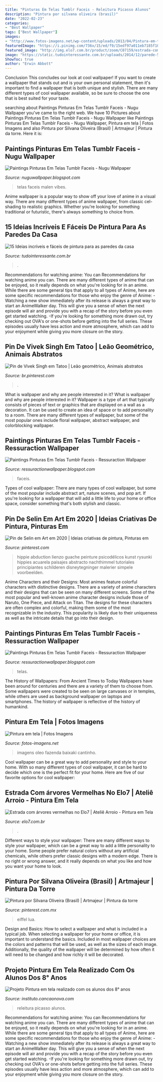 ```yaml
---
title: "Pinturas Em Telas Tumblr Faceis - Releitura Picasso Alunos"
description: "Pintura por silvana oliveira (brasil)"
date: "2022-02-23"
categories:
- "Best Wallpaper"
tags: ["Best Wallpaper"]
images:
- "http://www.fotos-imagens.net/wp-content/uploads/2013/04/Pintura-em-tela-fazenda-550x382.jpg"
featuredImage: "https://i.pinimg.com/736x/15/ed/f9/15edf97a011eb7185f10a0c07d65b8d0.jpg"
featured_image: "http://img.elo7.com.br/product/zoom/C07159/estrada-com-arvores-vermelhas-quadro.jpg"
image: "https://static.tudointeressante.com.br/uploads/2014/12/parede-5.jpg"
ShowToc: true
author: "Erwin Abbott"
---
```



Conclusion
This concludes our look at cool wallpaper! If you want to create a wallpaper that stands out and is your own personal statement, then it's important to find a wallpaper that is both unique and stylish. There are many different types of cool wallpaper available, so be sure to choose the one that is best suited for your taste.

	

		
searching about Paintings Pinturas Em Telas Tumblr Faceis - Nugu Wallpaper you've came to the right web. We have 10 Pictures about Paintings Pinturas Em Telas Tumblr Faceis - Nugu Wallpaper like Paintings Pinturas Em Telas Tumblr Faceis - Nugu Wallpaper, Pintura em tela | Fotos Imagens and also Pintura por Silvana Oliveira (Brasil) | Artmajeur | Pintura da torre. Here it is:
		
    
## Paintings Pinturas Em Telas Tumblr Faceis - Nugu Wallpaper

<img loading=lazy src="https://i.pinimg.com/originals/8b/37/ae/8b37ae0c41afb6c467451acfc20ce23e.jpg" onerror="this.onerror=null;this.src='https://tse2.mm.bing.net/th?id=OIP.vjQ8y5y45NtdhZDR6NB-AAHaJQ&amp;pid=15.1';" alt="Paintings Pinturas Em Telas Tumblr Faceis - Nugu Wallpaper">

_Source: nuguwallpaper.blogspot.com_

>telas faceis malen vibes. 

	

Anime wallpaper is a popular way to show off your love of anime in a visual way. There are many different types of anime wallpaper, from classic cel-shading to realistic graphics. Whether you're looking for something traditional or futuristic, there's always something to choice from.

    
## 15 Ideias Incríveis E Fáceis De Pintura Para As Paredes Da Casa

<img loading=lazy src="https://static.tudointeressante.com.br/uploads/2014/12/parede-5.jpg" onerror="this.onerror=null;this.src='https://tse1.mm.bing.net/th?id=OIP.Vc6612_G1P2jwNxGu2OTFQHaNV&amp;pid=15.1';" alt="15 Ideias incríveis e fáceis de pintura para as paredes da casa">

_Source: tudointeressante.com.br_

>. 

	

Recommendations for watching anime: You can
Recommendations for watching anime you can. There are many different types of anime that can be enjoyed, so it really depends on what you're looking for in an anime. While there are some general tips that apply to all types of Anime, here are some specific recommendations for those who enjoy the genre of Anime: 
-Watching a new show immediately after its release is always a great way to start an AnimeWalker day. This will give you a sense of when the next episode will air and provide you with a recap of the story before you even get started watching. 
-If you're looking for something more drawn out, try checking out OVA's or one-shots before getting into the full series. These episodes usually have less action and more atmosphere, which can add to your enjoyment while giving you more closure on the story.

    
## Pin De Vivek Singh Em Tatoo | Leão Geométrico, Animais Abstratos

<img loading=lazy src="https://i.pinimg.com/736x/57/af/b9/57afb92a681bac227d549de7c47a1555--tatoo.jpg" onerror="this.onerror=null;this.src='https://tse2.mm.bing.net/th?id=OIP._HVA9jDK8-xVFjQysoKqXAAAAA&amp;pid=15.1';" alt="Pin de Vivek Singh em Tatoo | Leão geométrico, Animais abstratos">

_Source: br.pinterest.com_

>. 

	

What is wallpaper and why are people interested in it?
What is wallpaper and why are people interested in it?
Wallpaper is a type of art that typically consists of pieces of text or graphics that are displayed on a wall as a decoration. It can be used to create an idea of space or to add personality to a room. There are many different types of wallpaper, but some of the most popular ones include floral wallpaper, abstract wallpaper, and colorblocking wallpaper.

    
## Paintings Pinturas Em Telas Tumblr Faceis - Ressuraction Wallpaper

<img loading=lazy src="https://lh3.googleusercontent.com/proxy/2TQ36b_54YaHXj4cBxbODJXNLzm0QqHpewZNTvSzOD0aOWoNzyTuKepuKAPY5RnxyH6jS-aC6VY1N2WTtObgc3yVdXEZCAfMe5wojqsyveJSL6tDvIiqneY8GqPWjCZm=w1200-h630-p-k-no-nu" onerror="this.onerror=null;this.src='https://tse2.mm.bing.net/th?id=OIP.8QZwNqNM3omraIoI6ZBr6AHaHM&amp;pid=15.1';" alt="Paintings Pinturas Em Telas Tumblr Faceis - Ressuraction Wallpaper">

_Source: ressuractionwallpaper.blogspot.com_

>faceis. 

	

Types of cool wallpaper:
There are many types of cool wallpaper, but some of the most popular include abstract art, nature scenes, and pop art. If you're looking for a wallpaper that will add a little life to your home or office space, consider something that's both stylish and classic.

    
## Pin De Selin Em Art Em 2020 | Ideias Criativas De Pintura, Pinturas Em

<img loading=lazy src="https://i.pinimg.com/736x/15/ed/f9/15edf97a011eb7185f10a0c07d65b8d0.jpg" onerror="this.onerror=null;this.src='https://tse4.mm.bing.net/th?id=OIP.Q55huO9hbqbNBVRZLlAAXwHaJQ&amp;pid=15.1';" alt="Pin de Selin em Art em 2020 | Ideias criativas de pintura, Pinturas em">

_Source: pinterest.com_

>hippie abduction lienzo guache peinture psicodélicos kunst rysunki hippies acuarela paisajes abstracto nachthimmel tutoriales principiantes schilderen disneytegninger malerier simpele voorbeelden. 

	

Anime Characters and their Designs: Most animes feature colorful characters with distinctive designs.
There are a variety of anime characters and their designs that can be seen on many different screens. Some of the most popular and well-known anime character designs include those of Naruto, One Piece, and Attack on Titan. The designs for these characters are often complex and colorful, making them some of the most recognizable in the industry. This popularity is likely due to their uniqueness as well as the intricate details that go into their design.

    
## Paintings Pinturas Em Telas Tumblr Faceis - Ressuraction Wallpaper

<img loading=lazy src="https://lh3.googleusercontent.com/proxy/38kRx7LlNm9_9uTiKAHvqpYK_MYA4-AbeQKWRoA-tXrT2fa_My6C7_tLgc84jfENq6HgRHAVwOy1DM5LlZZeDB7b9Q1VX7ffa80b1LFIcwkeAP4sagPlw55zPl5EVnVi=w1200-h630-p-k-no-nu" onerror="this.onerror=null;this.src='https://tse1.mm.bing.net/th?id=OIP.XzgGP02fKUg2qG2F4a6U6AHaIL&amp;pid=15.1';" alt="Paintings Pinturas Em Telas Tumblr Faceis - Ressuraction Wallpaper">

_Source: ressuractionwallpaper.blogspot.com_

>telas. 

	

The History of Wallpapers: From Ancient Times to Today
Wallpapers have been around for centuries and there are a variety of them to choose from. Some wallpapers were created to be seen on large canvases or in temples, while others are used as background wallpaper on laptops and smartphones. The history of wallpaper is reflective of the history of humankind.

    
## Pintura Em Tela | Fotos Imagens

<img loading=lazy src="http://www.fotos-imagens.net/wp-content/uploads/2013/04/Pintura-em-tela-fazenda-550x382.jpg" onerror="this.onerror=null;this.src='https://tse4.mm.bing.net/th?id=OIP.7d_sJcjnwkIPwzUV9PKawgHaFJ&amp;pid=15.1';" alt="Pintura em tela | Fotos Imagens">

_Source: fotos-imagens.net_

>imagens oleo fazenda baixaki cantinho. 

	

Cool wallpaper can be a great way to add personality and style to your home. With so many different types of cool wallpaper, it can be hard to decide which one is the perfect fit for your home. Here are five of our favorite options for cool wallpaper: 

    
## Estrada Com árvores Vermelhas No Elo7 | Ateliê Arroio - Pintura Em Tela

<img loading=lazy src="http://img.elo7.com.br/product/zoom/C07159/estrada-com-arvores-vermelhas-quadro.jpg" onerror="this.onerror=null;this.src='https://tse3.mm.bing.net/th?id=OIP.jp3QiMZsvEtfWHHL42p8KwHaLX&amp;pid=15.1';" alt="Estrada com árvores vermelhas no Elo7 | Ateliê Arroio - Pintura em Tela">

_Source: elo7.com.br_

>. 

	

Different ways to style your wallpaper:
There are many different ways to style your wallpaper, which can be a great way to add a little personality to your home. Some people prefer natural colors without any artificial chemicals, while others prefer classic designs with a modern edge. There is no right or wrong answer, and it really depends on what you like and how you want your home to look.

    
## Pintura Por Silvana Oliveira (Brasil) | Artmajeur | Pintura Da Torre

<img loading=lazy src="https://i.pinimg.com/736x/62/4f/05/624f0502847627cbda8656fd407be9c9.jpg" onerror="this.onerror=null;this.src='https://tse4.mm.bing.net/th?id=OIP.s5x1QukTxTGTSDI7OJFy5AHaMm&amp;pid=15.1';" alt="Pintura por Silvana Oliveira (Brasil) | Artmajeur | Pintura da torre">

_Source: pinterest.com.mx_

>eiffel lua. 

	

Design and Basics: How to select a wallpaper and what is included in a typical job.
When selecting a wallpaper for your home or office, it is important to understand the basics. Included in most wallpaper choices are the colors and patterns that will be used, as well as the sizes of each image. Additionally, the quality of the wallpaper will be determined by how often it will need to be changed and how richly it will be decorated.

    
## Projeto Pintura Em Tela Realizado Com Os Alunos Dos 8° Anos

<img loading=lazy src="https://img.cancaonova.com/cnimages/canais/uploads/sites/5/2017/11/Projeto-Pintura-em-tela-4-1.jpg" onerror="this.onerror=null;this.src='https://tse4.mm.bing.net/th?id=OIP.tXdaVaYwjSpdGI1RqmwcaAHaE5&amp;pid=15.1';" alt="Projeto Pintura em tela realizado com os alunos dos 8° anos">

_Source: instituto.cancaonova.com_

>releitura picasso alunos. 

	

Recommendations for watching anime: You can
Recommendations for watching anime you can. There are many different types of anime that can be enjoyed, so it really depends on what you're looking for in an anime. While there are some general tips that apply to all types of Anime, here are some specific recommendations for those who enjoy the genre of Anime: 
-Watching a new show immediately after its release is always a great way to start an AnimeWalker day. This will give you a sense of when the next episode will air and provide you with a recap of the story before you even get started watching. 
-If you're looking for something more drawn out, try checking out OVA's or one-shots before getting into the full series. These episodes usually have less action and more atmosphere, which can add to your enjoyment while giving you more closure on the story.

